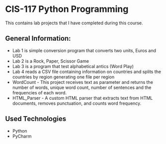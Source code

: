 # CIS-117 Python Programming
This contains lab projects that I have completed during this course.

## General Information:
* Lab 1 is simple conversion program that converts two units, Euros and USD
* Lab 2 is a Rock, Paper, Scissor Game
* Lab 3 is a program that test alphabetical antics (Word Play)
* Lab 4 reads a CSV file containing information on countries and splits the countries by region generating one file per region
* WordCount - This project receives text as parameter and returns the number of words, unique word count, number of sentences and the frequencies of each word.
* HTML_Parser - A custom HTML parser that extracts text from HTML documents, removes punctuation, and counts word frequency.

## Used Technologies
* Python
* PyCharm
